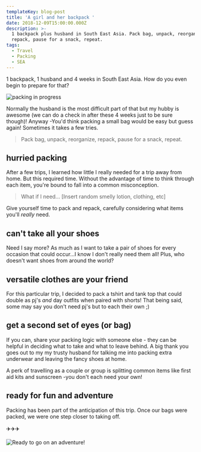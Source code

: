 ```yaml
---
templateKey: blog-post
title: 'A girl and her backpack '
date: 2018-12-09T15:00:00.000Z
description: >-
  1 backpack plus husband in South East Asia. Pack bag, unpack, reorganize,
  repack, pause for a snack, repeat.
tags:
  - Travel
  - Packing
  - SEA
---
```

1 backpack, 1 husband and 4 weeks in South East Asia. How do you even begin to prepare for that?

![packing in progress](/img/9eb004ad-9a51-445d-bf4e-ca46f9928f44.jpeg)

Normally the husband is the most difficult part of that but my hubby is awesome (we can do a check in after these 4 weeks just to be sure though)! Anyway -You'd think packing a small bag would be easy but guess again! Sometimes it takes a few tries. 

> Pack bag, unpack, reorganize, repack, pause for a snack, repeat.

## hurried packing

After a few trips, I learned how little I really needed for a trip away from home. But this required time. Without the advantage of time to think through each item, you're bound to fall into a common misconception.

> What if I need... \[Insert random smelly lotion, clothing, etc]

Give yourself time to pack and repack, carefully considering what items you'll _really_ need.

##  can't take all your shoes

Need I say more? As much as I want to take a pair of shoes for every occasion that could occur...I know I don't really need them all! Plus, who doesn't want shoes from around the world? 

## versatile clothes are your friend

For this particular trip, I decided to pack a tshirt and tank top that could double as pj's _and_ day outfits when paired with shorts! That being said, some may say you don't need pj's but to each their own ;)

## get a second set of eyes (or bag)

If you can, share your packing logic with someone else - they can be helpful in deciding what to take and what to leave behind. A big thank you goes out to my my trusty husband for talking me into packing extra underwear and leaving the fancy shoes at home.

A perk of travelling as a couple or group is splitting common items like first aid kits and sunscreen -you don't each need your own!

## ready for fun and adventure 

Packing has been part of the anticipation of this trip. Once our bags were packed, we were one step closer to taking off.

✈️✈️✈️

![Ready to go on an adventure!](/img/ca09a80d-3919-4ff7-afba-24929e6dfd97.jpeg)
